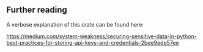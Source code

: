 ## Further reading

A verbose explanation of this crate can be found here: 

https://medium.com/system-weakness/securing-sensitive-data-in-python-best-practices-for-storing-api-keys-and-credentials-2bee9ede57ee
